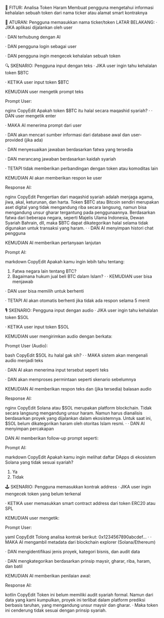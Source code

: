 🕌 FITUR: Analisa Token Haram
Membuat pengguna mengetahui informasi kehalalan sebuah token dari nama ticker atau alamat smart kontraknya

📌 ATURAN: Pengguna memasukkan nama ticker/token
LATAR BELAKANG:
· JIKA aplikasi dijalankan oleh user

· DAN terhubung dengan AI

· DAN pengguna login sebagai user

· DAN pengguna ingin mengecek kehalalan sebuah token


🔍 SKENARIO: Pengguna input dengan teks
· JIKA user ingin tahu kehalalan token $BTC

· KETIKA user input token $BTC

KEMUDIAN user mengetik prompt teks

 Prompt User:

 nginx
CopyEdit
Apakah token $BTC itu halal secara maqashid syariah?
· 
· DAN user mengetik enter

· MAKA AI menerima prompt dari user

· DAN akan mencari sumber informasi dari database awal dan user-provided (jika ada)

· DAN menyesuaikan jawaban berdasarkan fatwa yang tersedia

· DAN merancang jawaban berdasarkan kaidah syariah

· TETAPI tidak memberikan perbandingan dengan token atau komoditas lain

KEMUDIAN AI akan memberikan respon ke user

 Response AI:

 nginx
CopyEdit
Pengertian dari maqashid syariah adalah menjaga agama, jiwa, akal, keturunan, dan harta.
Token $BTC atau Bitcoin sendiri merupakan aset digital yang tidak mengandung riba secara langsung,
namun bisa mengandung unsur gharar tergantung pada penggunaannya.
Berdasarkan fatwa dari beberapa negara, seperti Majelis Ulama Indonesia, Dewan Syariah Bahrain, dll,
maka $BTC dapat dikategorikan halal selama tidak digunakan untuk transaksi yang haram.
· 
· DAN AI menyimpan histori chat pengguna

KEMUDIAN AI memberikan pertanyaan lanjutan

 Prompt AI:

 markdown
CopyEdit
Apakah kamu ingin lebih tahu tentang:
1. Fatwa negara lain tentang BTC?
2. Bagaimana hukum jual beli BTC dalam Islam?
· 
· KEMUDIAN user bisa menjawab

· DAN user bisa memilih untuk berhenti

· TETAPI AI akan otomatis berhenti jika tidak ada respon selama 5 menit



🎙️ SKENARIO: Pengguna input dengan audio
· JIKA user ingin tahu kehalalan token $SOL

· KETIKA user input token $SOL

KEMUDIAN user mengirimkan audio dengan berkata:

 Prompt User (Audio):

 bash
CopyEdit
$SOL itu halal gak sih?
· 
· MAKA sistem akan mengenali audio menjadi teks

· DAN AI akan menerima input tersebut seperti teks

· DAN akan memproses permintaan seperti skenario sebelumnya

KEMUDIAN AI memberikan respon teks dan (jika tersedia) balasan audio

 Response AI:

 nginx
CopyEdit
Solana atau $SOL merupakan platform blockchain. Tidak secara langsung mengandung unsur haram.
Namun harus dianalisis berdasarkan proyek yang dijalankan dalam ekosistemnya.
Untuk saat ini, $SOL belum dikategorikan haram oleh otoritas Islam resmi.
· 
· DAN AI menyimpan percakapan

DAN AI memberikan follow-up prompt seperti:

 Prompt AI:

 markdown
CopyEdit
Apakah kamu ingin melihat daftar DApps di ekosistem Solana yang tidak sesuai syariah?
1. Ya
2. Tidak



🕹️ SKENARIO: Pengguna memasukkan kontrak address
· JIKA user ingin mengecek token yang belum terkenal

· KETIKA user memasukkan smart contract address dari token ERC20 atau SPL

KEMUDIAN user mengetik:

 Prompt User:

 yaml
CopyEdit
Tolong analisa kontrak berikut: 0x1234567890abcdef...
· 
· MAKA AI mengambil metadata dari blockchain explorer (Solana/Ethereum)

· DAN mengidentifikasi jenis proyek, kategori bisnis, dan audit data

· DAN mengkategorikan berdasarkan prinsip maysir, gharar, riba, haram, dan batil

KEMUDIAN AI memberikan penilaian awal:

 Response AI:

 kotlin
CopyEdit
Token ini belum memiliki audit syariah formal.
Namun dari data yang kami kumpulkan, proyek ini terlibat dalam platform prediksi berbasis taruhan,
yang mengandung unsur maysir dan gharar.
· Maka token ini cenderung tidak sesuai dengan prinsip syariah.